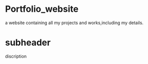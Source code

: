 # Portfolio_website
a website containing all my projects and works,including my details.

# subheader
  
  discription
 
